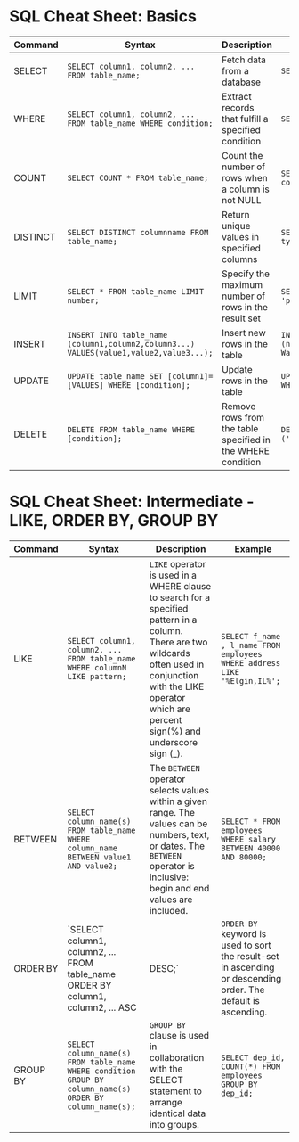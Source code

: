 # SQL Cheat Sheet: Basics
Command  | Syntax                                    | Description                                        | Example
---------|-------------------------------------------|----------------------------------------------------|---------------
SELECT   | `SELECT column1, column2, ... FROM table_name;` | Fetch data from a database                         | `SELECT city FROM placeofinterest;`
WHERE    | `SELECT column1, column2, ... FROM table_name WHERE condition;` | Extract records that fulfill a specified condition | `SELECT * FROM placeofinterest WHERE city = 'Rome';`
COUNT    | `SELECT COUNT * FROM table_name;`          | Count the number of rows when a column is not NULL  | `SELECT COUNT(country) FROM placeofinterest WHERE country = 'Canada';`
DISTINCT | `SELECT DISTINCT columnname FROM table_name;` | Return unique values in specified columns           | `SELECT DISTINCT country FROM placeofinterest WHERE type = 'historical';`
LIMIT    | `SELECT * FROM table_name LIMIT number;`   | Specify the maximum number of rows in the result set | `SELECT * FROM placeofinterest WHERE airport = 'pearson' LIMIT 5;`
INSERT   | `INSERT INTO table_name (column1,column2,column3...) VALUES(value1,value2,value3...);` | Insert new rows in the table | `INSERT INTO placeofinterest (name,type,city,country,airport) VALUES('Niagara Waterfalls','Nature','Toronto','Canada','Pearson');`
UPDATE   | `UPDATE table_name SET [column1]=[VALUES] WHERE [condition];` | Update rows in the table | `UPDATE placeofinterest SET name = 'Niagara Falls' WHERE name = "Niagara Waterfalls";`
DELETE   | `DELETE FROM table_name WHERE [condition];` | Remove rows from the table specified in the WHERE condition | `DELETE FROM placeofinterest WHERE city IN ('Rome','Vienna');`



# SQL Cheat Sheet: Intermediate - LIKE, ORDER BY, GROUP BY
| Command | Syntax                                                                                                         | Description                                                                                                             | Example                                                      |
| ------- | -------------------------------------------------------------------------------------------------------------- | ----------------------------------------------------------------------------------------------------------------------- | ------------------------------------------------------------ |
| LIKE    | `SELECT column1, column2, ... FROM table_name WHERE columnN LIKE pattern;`                                    | `LIKE` operator is used in a WHERE clause to search for a specified pattern in a column.<br/>There are two wildcards often used in conjunction with the LIKE operator which are percent sign(%) and underscore sign (_). | `SELECT f_name , l_name FROM employees WHERE address LIKE '%Elgin,IL%';` |
| BETWEEN | `SELECT column_name(s) FROM table_name WHERE column_name BETWEEN value1 AND value2;`                          | The `BETWEEN` operator selects values within a given range. The values can be numbers, text, or dates. The `BETWEEN` operator is inclusive: begin and end values are included.  | `SELECT * FROM employees WHERE salary BETWEEN 40000 AND 80000;` |
| ORDER BY | `SELECT column1, column2, ... FROM table_name ORDER BY column1, column2, ... ASC|DESC;`                         | `ORDER BY` keyword is used to sort the result-set in ascending or descending order. The default is ascending.         | `SELECT f_name, l_name, dep_id FROM employees ORDER BY dep_id DESC, l_name;` |
| GROUP BY | `SELECT column_name(s) FROM table_name WHERE condition GROUP BY column_name(s) ORDER BY column_name(s);`         | `GROUP BY` clause is used in collaboration with the SELECT statement to arrange identical data into groups.           | `SELECT dep_id, COUNT(*) FROM employees GROUP BY dep_id;`    |
